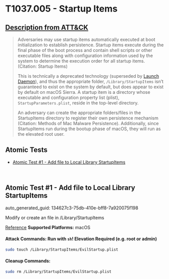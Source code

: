 # T1037.005 - Startup Items
## [Description from ATT&CK](https://attack.mitre.org/techniques/T1037/005)
<blockquote>Adversaries may use startup items automatically executed at boot initialization to establish persistence. Startup items execute during the final phase of the boot process and contain shell scripts or other executable files along with configuration information used by the system to determine the execution order for all startup items. (Citation: Startup Items)

This is technically a deprecated technology (superseded by [Launch Daemon](https://attack.mitre.org/techniques/T1543/004)), and thus the appropriate folder, <code>/Library/StartupItems</code> isn’t guaranteed to exist on the system by default, but does appear to exist by default on macOS Sierra. A startup item is a directory whose executable and configuration property list (plist), <code>StartupParameters.plist</code>, reside in the top-level directory. 

An adversary can create the appropriate folders/files in the StartupItems directory to register their own persistence mechanism (Citation: Methods of Mac Malware Persistence). Additionally, since StartupItems run during the bootup phase of macOS, they will run as the elevated root user.</blockquote>

## Atomic Tests

- [Atomic Test #1 - Add file to Local Library StartupItems](#atomic-test-1---add-file-to-local-library-startupitems)


<br/>

## Atomic Test #1 - Add file to Local Library StartupItems

auto_generated_guid: 134627c3-75db-410e-bff8-7a920075f198

Modify or create an file in /Library/StartupItems

[Reference](https://www.alienvault.com/blogs/labs-research/diversity-in-recent-mac-malware)
**Supported Platforms:** macOS





#### Attack Commands: Run with `sh`!  Elevation Required (e.g. root or admin) 


```sh
sudo touch /Library/StartupItems/EvilStartup.plist
```

#### Cleanup Commands:
```sh
sudo rm /Library/StartupItems/EvilStartup.plist
```





<br/>
